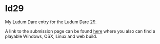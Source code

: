 ld29
====

My Ludum Dare entry for the Ludum Dare 29.

A link to the submission page can be found [here](http://www.ludumdare.com/compo/ludum-dare-29/?action=preview&uid=27586) where you also can find a playable Windows, OSX, Linux and web build.
